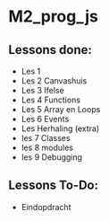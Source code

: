 # M2_prog_js

## Lessons done:  
- Les 1  
- Les 2 Canvashuis  
- Les 3 Ifelse  
- Les 4 Functions  
- Les 5 Array en Loops  
- Les 6 Events  
- Les Herhaling (extra)  
- les 7 Classes  
- les 8 modules  
- les 9 Debugging   

## Lessons To-Do:  
 - Eindopdracht  

 


